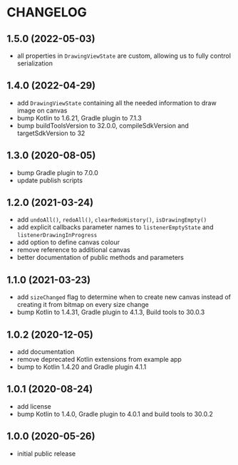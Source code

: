 # CHANGELOG

## 1.5.0 (2022-05-03)
* all properties in `DrawingViewState` are custom, allowing us to fully control serialization

## 1.4.0 (2022-04-29)
* add `DrawingViewState` containing all the needed information to draw image on canvas
* bump Kotlin to 1.6.21, Gradle plugin to 7.1.3
* bump buildToolsVersion to 32.0.0, compileSdkVersion and targetSdkVersion to 32

## 1.3.0 (2020-08-05)
* bump Gradle plugin to 7.0.0
* update publish scripts

## 1.2.0 (2021-03-24)
* add `undoAll()`, `redoAll()`, `clearRedoHistory()`, `isDrawingEmpty()`
* add explicit callbacks parameter names to `listenerEmptyState` and `listenerDrawingInProgress`
* add option to define canvas colour
* remove reference to additional canvas
* better documentation of public methods and parameters

## 1.1.0 (2021-03-23)
* add `sizeChanged` flag to determine when to create new canvas instead of creating it from 
  bitmap on every size change
* bump Kotlin to 1.4.31, Gradle plugin to 4.1.3, Build tools to 30.0.3

## 1.0.2 (2020-12-05)
* add documentation
* remove deprecated Kotlin extensions from example app
* bump to Kotlin 1.4.20 and Gradle plugin 4.1.1

## 1.0.1 (2020-08-24)
* add license
* bump Kotlin to 1.4.0, Gradle plugin to 4.0.1 and build tools to 30.0.2

## 1.0.0 (2020-05-26)
* initial public release